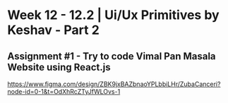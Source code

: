 # **Week 12 - 12.2 | Ui/Ux Primitives by Keshav - Part 2**


## Assignment #1 - Try to code Vimal Pan Masala Website using React.js
https://www.figma.com/design/ZBK9jxBAZbnaoYPLbbiLHr/ZubaCanceri?node-id=0-1&t=OdXhRcZTyJfWLOvs-1